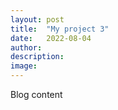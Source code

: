 ```yaml
---
layout: post
title:  "My project 3"
date:   2022-08-04
author: 
description: 
image: 
---
```


Blog content

